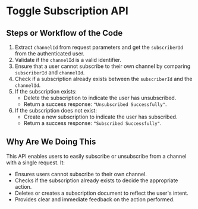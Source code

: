# Toggle Subscription API

## Steps or Workflow of the Code
1. Extract `channelId` from request parameters and get the `subscriberId` from the authenticated user.
2. Validate if the `channelId` is a valid identifier.
3. Ensure that a user cannot subscribe to their own channel by comparing `subscriberId` and `channelId`.
4. Check if a subscription already exists between the `subscriberId` and the `channelId`.
5. If the subscription exists:
   - Delete the subscription to indicate the user has unsubscribed.
   - Return a success response: `"Unsubscribed Successfully"`.
6. If the subscription does not exist:
   - Create a new subscription to indicate the user has subscribed.
   - Return a success response: `"Subscribed Successfully"`.

## Why Are We Doing This
This API enables users to easily subscribe or unsubscribe from a channel with a single request. It:
- Ensures users cannot subscribe to their own channel.
- Checks if the subscription already exists to decide the appropriate action.
- Deletes or creates a subscription document to reflect the user's intent.
- Provides clear and immediate feedback on the action performed.

